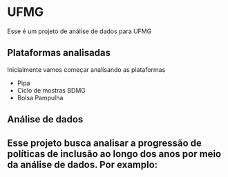 
# UFMG
Esse é um projeto de análise de dados para UFMG

## Plataformas analisadas
Inicialmente vamos começar analisando as plataformas
- Pipa
- Ciclo de mostras BDMG
- Bolsa Pampulha


## Análise de dados
Esse projeto busca analisar a progressão de políticas de inclusão ao longo dos anos por meio da análise de dados. Por examplo:
- 

